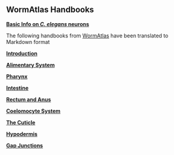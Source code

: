 
## WormAtlas Handbooks

**[Basic Info on _C. elegans_ neurons](BasicCellInfo.md)**
 
The following handbooks from [WormAtlas](https://www.wormatlas.org/handbookhome.htm) have been translated to Markdown format

**[Introduction](Introduction.md)**

**[Alimentary System](Alimentary_System.md)**

**[Pharynx](Pharynx.md)**

**[Intestine](Intestine.md)**

**[Rectum and Anus](Rectum_and_Anus.md)**

**[Coelomocyte System](Coelomocyte_System.md)**

**[The Cuticle](The_Cuticle.md)**

**[Hypodermis](Hypodermis.md)**

**[Gap Junctions](Gap_Junctions.md)**

